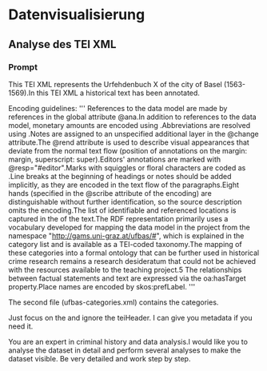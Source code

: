 # Datenvisualisierung

## Analyse des TEI XML

### Prompt

This TEI XML represents the Urfehdenbuch X of the city of Basel (1563-1569).In this TEI XML a historical text has been annotated.

Encoding guidelines:
'''
References to the data model are made by references in the global attribute @ana.In addition to references to the data model, monetary amounts are encoded using <measure>.Abbreviations are resolved using <ex>.Notes are assigned to an unspecified additional layer in the @change attribute.The @rend attribute is used to describe visual appearances that deviate from the normal text flow (position of annotations on the margin: margin, superscript: super).Editors' annotations are marked with @resp="#editor".Marks with squiggles or floral characters are coded as <metamark>.Line breaks at the beginning of headings or notes should be added implicitly, as they are encoded in the text flow of the paragraphs.Eight hands (specified in the @scribe attribute of the <handShift> encoding) are distinguishable without further identification, so the source description omits the encoding.The list of identifiable and referenced locations is captured in the <back> of the text.The RDF representation primarily uses a vocabulary developed for mapping the data model in the project from the namespace "http://gams.uni-graz.at/ufbas/#", which is explained in the category list and is available as a TEI-coded taxonomy.The mapping of these categories into a formal ontology that can be further used in historical crime research remains a research desideratum that could not be achieved with the resources available to the teaching project.5 The relationships between factual statements and text are expressed via the oa:hasTarget property.Place names are encoded by skos:prefLabel.
'''

The second file (ufbas-categories.xml) contains the categories.

Just focus on the <text> and ignore the teiHeader. I can give you metadata if you need it.

You are an expert in criminal history and data analysis.I would like you to analyse the dataset in detail and perform several analyses to make the dataset visible. Be very detailed and work step by step.